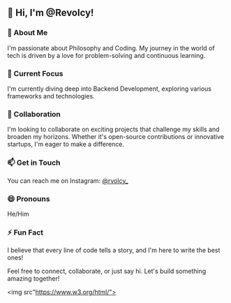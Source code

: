 ## 👋 Hi, I'm @Revolcy!

### 👀 About Me
I'm passionate about Philosophy and Coding. My journey in the world of tech is driven by a love for problem-solving and continuous learning.

### 🌱 Current Focus
I'm currently diving deep into Backend Development, exploring various frameworks and technologies.

### 💞️ Collaboration
I'm looking to collaborate on exciting projects that challenge my skills and broaden my horizons. Whether it's open-source contributions or innovative startups, I'm eager to make a difference.

### 📫 Get in Touch
You can reach me on Instagram: [@rvolcy_](https://www.instagram.com/rvolcy_)

### 😄 Pronouns
He/Him

### ⚡ Fun Fact
I believe that every line of code tells a story, and I'm here to write the best ones!

Feel free to connect, collaborate, or just say hi. Let's build something amazing together!

<a><img src"https://www.w3.org/html/"></a>

